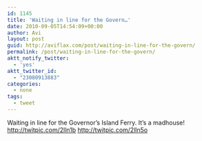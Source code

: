 ```yaml
---
id: 1145
title: 'Waiting in line for the Govern…'
date: 2010-09-05T14:54:09+00:00
author: Avi
layout: post
guid: http://aviflax.com/post/waiting-in-line-for-the-govern/
permalink: /post/waiting-in-line-for-the-govern/
aktt_notify_twitter:
  - 'yes'
aktt_twitter_id:
  - "23080913883"
categories:
  - none
tags:
  - tweet
---
```

Waiting in line for the Governor&#8217;s Island Ferry. It&#8217;s a madhouse! <a href="http://twitpic.com/2lln1b" rel="nofollow">http://twitpic.com/2lln1b</a> <a href="http://twitpic.com/2lln5o" rel="nofollow">http://twitpic.com/2lln5o</a>